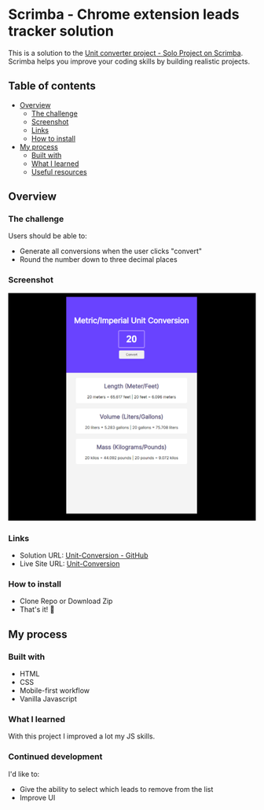 # Scrimba - Chrome extension leads tracker solution

This is a solution to the [Unit converter project - Solo Project on Scrimba](https://scrimba.com/learn/frontend/solo-project-unit-converter-cz9aPNSr). Scrimba helps you improve your coding skills by building realistic projects.

## Table of contents
- [Overview](#overview)
  - [The challenge](#the-challenge)
  - [Screenshot](#screenshot)
  - [Links](#links)
  - [How to install](#how-to-install)
- [My process](#my-process)
  - [Built with](#built-with)
  - [What I learned](#what-i-learned)
  - [Useful resources](#useful-resources)

## Overview

### The challenge

Users should be able to:

- Generate all conversions when the user clicks "convert"
- Round the number down to three decimal places

### Screenshot

![screenshot](./images/screenshoot.png)

### Links

- Solution URL: [Unit-Conversion - GitHub](https://github.com/memo-ibrahim-alean/Unit-Conversion)
- Live Site URL: [Unit-Conversion](https://memo-ibrahim-alean.github.io/Unit-Conversion/)

### How to install

- Clone Repo or Download Zip
- That's it! 🎉

## My process

### Built with

- HTML
- CSS
- Mobile-first workflow
- Vanilla Javascript

### What I learned

With this project I improved a lot my JS skills.

### Continued development

I'd like to:

- Give the ability to select which leads to remove from the list
- Improve UI

